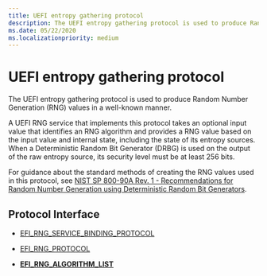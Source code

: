 ```yaml
---
title: UEFI entropy gathering protocol
description: The UEFI entropy gathering protocol is used to produce Random Number Generation (RNG) values in a well-known manner.
ms.date: 05/22/2020
ms.localizationpriority: medium
---
```


# UEFI entropy gathering protocol

The UEFI entropy gathering protocol is used to produce Random Number Generation (RNG) values in a well-known manner.

A UEFI RNG service that implements this protocol takes an optional input value that identifies an RNG algorithm and provides a RNG value based on the input value and internal state, including the state of its entropy sources. When a Deterministic Random Bit Generator (DRBG) is used on the output of the raw entropy source, its security level must be at least 256 bits.

For guidance about the standard methods of creating the RNG values used in this protocol, see [NIST SP 800-90A Rev. 1 - Recommendations for Random Number Generation using Deterministic Random Bit Generators](https://csrc.nist.gov/publications/detail/sp/800-90a/rev-1/final).

## Protocol Interface

- [EFI\_RNG\_SERVICE\_BINDING\_PROTOCOL](efi-rng-service-binding-protocol.md)

- [EFI\_RNG\_PROTOCOL](efi-rng-protocol.md)

- [**EFI\_RNG\_ALGORITHM\_LIST**](efi-rng-algorithm-list.md)
